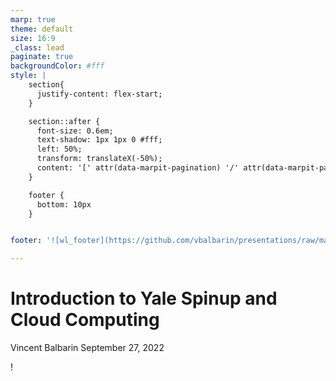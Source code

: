 ```yaml
---
marp: true
theme: default
size: 16:9
_class: lead
paginate: true
backgroundColor: #fff
style: |
    section{
      justify-content: flex-start;
    }

    section::after {
      font-size: 0.6em;
      text-shadow: 1px 1px 0 #fff;
      left: 50%;
      transform: translateX(-50%);
      content: '[' attr(data-marpit-pagination) '/' attr(data-marpit-pagination-total) ']'
    } 

    footer {
      bottom: 10px
    }


footer: '![wl_footer](https://github.com/vbalbarin/presentations/raw/main/wright-laboratory-computing-overview/assets/WL_Footer.png)'

---
```


# **Introduction to Yale Spinup and Cloud Computing**

Vincent Balbarin
September 27, 2022

!

